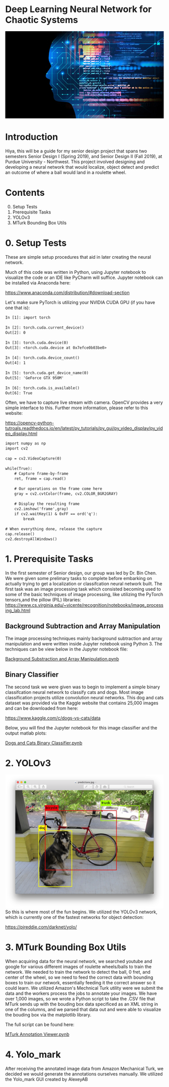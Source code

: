 # Deep Learning Neural Network for Chaotic Systems 
![deep learning is awesome!](https://github.com/alpizano/Deep-Learning-Neural-Network-for-Chaotic-Systems-/blob/master/read_cover.jpg)

# Introduction
Hiya, this will be a guide for my senior design project that spans two semesters Senior Design I (Spring 2019), and Senior Design II (Fall 2019), at Purdue University - Northwest. This project involved designing and developing a neural network that would localize, object detect and predict an outcome of where a ball would land in a roulette wheel.

# Contents
0. Setup Tests
1. Prerequisite Tasks
2. YOLOv3
3. MTurk Bounding Box Utils

# 0. Setup Tests
These are simple setup procedures that aid in later creating the neural network.

Much of this code was written in Python, using Jupyter notebook to visualize the code or an IDE like PyCharm will suffice. Jupyter notebook can be installed via Anaconda here:

https://www.anaconda.com/distribution/#download-section

Let's make sure PyTorch is utilizing your NVIDIA CUDA GPU (if you have one that is):
```
In [1]: import torch

In [2]: torch.cuda.current_device()
Out[2]: 0

In [3]: torch.cuda.device(0)
Out[3]: <torch.cuda.device at 0x7efce0b03be0>

In [4]: torch.cuda.device_count()
Out[4]: 1

In [5]: torch.cuda.get_device_name(0)
Out[5]: 'GeForce GTX 950M'

In [6]: torch.cuda.is_available()
Out[6]: True
```
Often, we have to capture live stream with camera. OpenCV provides a very simple interface to this. Further more information, please refer to this website:

https://opencv-python-tutroals.readthedocs.io/en/latest/py_tutorials/py_gui/py_video_display/py_video_display.html
```
import numpy as np
import cv2

cap = cv2.VideoCapture(0)

while(True):
    # Capture frame-by-frame
    ret, frame = cap.read()

    # Our operations on the frame come here
    gray = cv2.cvtColor(frame, cv2.COLOR_BGR2GRAY)

    # Display the resulting frame
    cv2.imshow('frame',gray)
    if cv2.waitKey(1) & 0xFF == ord('q'):
        break

# When everything done, release the capture
cap.release()
cv2.destroyAllWindows()
```

# 1. Prerequisite Tasks
In the first semester of Senior design, our group was led by Dr. Bin Chen. We were given some prelimary tasks to complete before embarking on actually trying to get a localization or classifcation neural network built. The first task was an image processing task which consisted becoming used to some of the basic techniques of image processing, like utilizing the PyTorch tensors,and the pillow (PIL) libraries:
https://www.cs.virginia.edu/~vicente/recognition/notebooks/image_processing_lab.html

## Background Subtraction and Array Manipulation
The image processing techniques mainly background subtraction and array manipulation and were written inside Jupyter notebook using Python 3. The techniques can be view below in the Jupyter notebook file:

[Background Substraction and Array Manipulation.pynb](1.%20Prerequisite%20Tasks/Image%20Processing/background_subtraction_array_manipulation.ipynb)

## Binary Classifier
The second task we were given was to begin to implement a simple binary classifcation neural network to classify cats and dogs. Most image classification projects utilize convolution neural networks. This dog and cats dataset was provided via the Kaggle website that contains 25,000 images and can be downloaded from here:

https://www.kaggle.com/c/dogs-vs-cats/data

Below, you will find the Jupyter notebook for this image classifier and the output matlab plots:

[Dogs and Cats Binary Classifier.pynb](1.%20Prerequisite%20Tasks/Image%20Processing/background_subtraction_array_manipulation.ipynb)

# 2. YOLOv3
![You Only Look Once!](https://github.com/alpizano/Deep-Learning-Neural-Network-for-Chaotic-Systems-/blob/master/darknet_ss.png)
So this is where most of the fun begins. We utilized the YOLOv3 network, which is currently one of the fastest networks for object detection:

https://pjreddie.com/darknet/yolo/

# 3. MTurk Bounding Box Utils
When acquiring data for the neural network, we searched youtube and google for various different images of roulette wheels/balls to train the network. We needed to train the network to detect the ball, 0 fret, and center of the wheel, so we need to feed the correct data with bounding boxes to train our network, essentially feeding it the correct answer so it could learn. We utilized Amazon's Mechnical Turk utility were we submit the data and the workers process the jobs to annotate your images. We have over 1,000 images, so we wrote a Python script to take the .CSV file that MTurk sends up with the bouding box data specificed as an XML string in one of the columns, and we parsed that data out and were able to visualize the bouding box via the matplotlib library.

The full script can be found here:

[MTurk Annotation Viewer.pynb](https://github.com/alpizano/mturk_bbutils/blob/5a94cb021b7b2185524ce6b5e1cf6760bd51ca87/mturk_annotation_viewer.py)

# 4. Yolo_mark
After receiving the annotated image data from Amazon Mechanical Turk, we decided we would generate the annotations ourselves manually. We utilized the Yolo_mark GUI created by AlexeyAB

